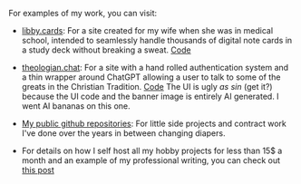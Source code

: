 For examples of my work, you can visit:

 - [libby.cards](https://www.libby.cards): For a site created for my wife when she was in medical school, intended to seamlessly handle thousands of digital note cards in a study deck without breaking a sweat. [Code](https://github.com/jacksonStone/Lit.Cards)

 - [theologian.chat](https://www.theologian.chat): For a site with a hand rolled authentication system and a thin wrapper around ChatGPT allowing a user to talk to some of the greats in the Christian Tradition. [Code](https://github.com/jacksonStone/theologianchat) The UI is ugly _as sin_ (get it?) because the UI code and the banner image is entirely AI generated. I went AI bananas on this one.

 - [My public github repositories](https://github.com/jacksonStone?tab=overview&from=2019-12-01&to=2019-12-31): For little side projects and contract work I've done over the years in between changing diapers.

 - For details on how I self host all my hobby projects for less than 15$ a month and an example of my professional writing, you can check out [this post](/hobby-projects-on-the-cheap)